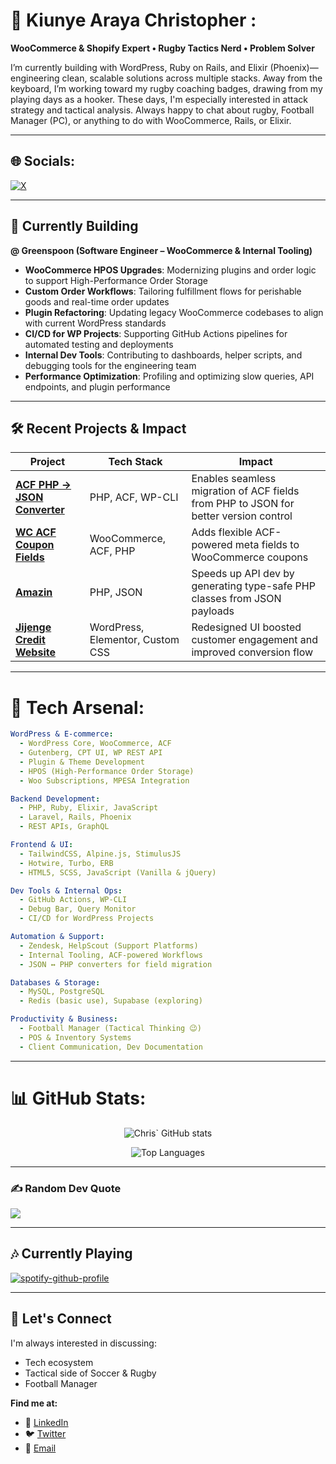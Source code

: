 # 💫 Kiunye Araya Christopher :
**WooCommerce & Shopify Expert • Rugby Tactics Nerd • Problem Solver**

I’m currently building with WordPress, Ruby on Rails, and Elixir (Phoenix)—engineering clean, scalable solutions across multiple stacks. Away from the keyboard, I’m working toward my rugby coaching badges, drawing from my playing days as a hooker. These days, I'm especially interested in attack strategy and tactical analysis. Always happy to chat about rugby, Football Manager (PC), or anything to do with WooCommerce, Rails, or Elixir.

---

## 🌐 Socials:
[![X](https://img.shields.io/badge/X-black.svg?logo=X&logoColor=white)](https://x.com/kiunye_) 

---

## 💼 Currently Building

**@ Greenspoon (Software Engineer – WooCommerce & Internal Tooling)**  
- **WooCommerce HPOS Upgrades**: Modernizing plugins and order logic to support High-Performance Order Storage  
- **Custom Order Workflows**: Tailoring fulfillment flows for perishable goods and real-time order updates  
- **Plugin Refactoring**: Updating legacy WooCommerce codebases to align with current WordPress standards  
- **CI/CD for WP Projects**: Supporting GitHub Actions pipelines for automated testing and deployments  
- **Internal Dev Tools**: Contributing to dashboards, helper scripts, and debugging tools for the engineering team  
- **Performance Optimization**: Profiling and optimizing slow queries, API endpoints, and plugin performance  

---

## 🛠 Recent Projects & Impact

| **Project** | **Tech Stack** | **Impact** |
|-------------|----------------|------------|
| **[ACF PHP → JSON Converter](https://github.com/kiunye/acf-php-json-converter)** | PHP, ACF, WP-CLI | Enables seamless migration of ACF fields from PHP to JSON for better version control |
| **[WC ACF Coupon Fields](https://github.com/kiunye/wc-acf-coupon-fields)** | WooCommerce, ACF, PHP | Adds flexible ACF-powered meta fields to WooCommerce coupons |
| **[Amazin](https://github.com/kiunye/amazin)** | PHP, JSON | Speeds up API dev by generating type-safe PHP classes from JSON payloads |
| **[Jijenge Credit Website](https://www.jijengecredit.com/)** | WordPress, Elementor, Custom CSS | Redesigned UI boosted customer engagement and improved conversion flow |

---

# 🔧  Tech Arsenal:

```yaml
WordPress & E-commerce:
  - WordPress Core, WooCommerce, ACF
  - Gutenberg, CPT UI, WP REST API
  - Plugin & Theme Development
  - HPOS (High-Performance Order Storage)
  - Woo Subscriptions, MPESA Integration

Backend Development:
  - PHP, Ruby, Elixir, JavaScript
  - Laravel, Rails, Phoenix
  - REST APIs, GraphQL

Frontend & UI:
  - TailwindCSS, Alpine.js, StimulusJS
  - Hotwire, Turbo, ERB
  - HTML5, SCSS, JavaScript (Vanilla & jQuery)

Dev Tools & Internal Ops:
  - GitHub Actions, WP-CLI
  - Debug Bar, Query Monitor
  - CI/CD for WordPress Projects

Automation & Support:
  - Zendesk, HelpScout (Support Platforms)
  - Internal Tooling, ACF-powered Workflows
  - JSON ↔ PHP converters for field migration

Databases & Storage:
  - MySQL, PostgreSQL
  - Redis (basic use), Supabase (exploring)

Productivity & Business:
  - Football Manager (Tactical Thinking 😉)
  - POS & Inventory Systems
  - Client Communication, Dev Documentation
```

---

# 📊 GitHub Stats:

<div align="center">
  
![Chris` GitHub stats](https://github-readme-stats.vercel.app/api?username=kiunye&show_icons=true&theme=dark&hide_border=true&bg_color=0d1117)

![Top Languages](https://github-readme-stats.vercel.app/api/top-langs/?username=kiunye&layout=compact&theme=dark&hide_border=true&bg_color=0d1117)

</div>

---

### ✍️ Random Dev Quote
![](https://quotes-github-readme.vercel.app/api?type=horizontal&theme=tokyonight)

---

## 🎶 Currently Playing

[![spotify-github-profile](https://spotify-github-profile.kittinanx.com/api/view?uid=31mbip3fbsapogouddvowjdla76y&cover_image=true&theme=default&show_offline=false&background_color=000000&interchange=false&bar_color=09f401)](https://github.com/kittinan/spotify-github-profile)

---

## 🤝 Let's Connect

I'm always interested in discussing:
- Tech ecosystem
- Tactical side of Soccer & Rugby
- Football Manager
  

**Find me at:**
- 💼 [LinkedIn](https://linkedin.com/in/chris-mucheke)
- 🐦 [Twitter](https://twitter.com/kiunye_) 
- 📧 [Email](mailto:kchrismucheke@gmail.com)

